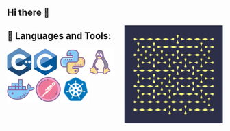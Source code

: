 ## Hi there 👋

<img align="right" alt="GIF" src="https://github.com/Gecazo/Gecazo/blob/main/resources/giphy.gif" width="230px"/>


## 🔨 Languages and Tools:
<a href="https://cplusplus.com/" target="_blank"> <img align="left" src="https://github.com/Gecazo/Gecazo/blob/main/resources/cpp-cropped.svg" alt="cpp" height="64px"/> </a> 
<a href="https://en.wikipedia.org/wiki/C_(programming_language)" target="_blank"> <img align="left" src="https://github.com/Gecazo/Gecazo/blob/main/resources/c.svg" alt="c" height="64px"/> </a> 
<a href="https://www.python.org" target="_blank"> <img align="left" src="https://github.com/Gecazo/Gecazo/blob/main/resources/icons8-python-64-3.png" alt="python" height="64px"/> </a> 
<a href="https://www.linux.org" target="_blank"> <img align="left" src="https://github.com/Gecazo/Gecazo/blob/main/resources/icons8-linux-64-2.png" alt="linux" height="64px"/> </a> 
<a href="https://www.docker.com" target="_blank"> <img align="left" src="https://github.com/Gecazo/Gecazo/blob/main/resources/icons8-docker-64.png" alt="docker" height="64px"/> </a> 
<a href="https://www.postman.com" target="_blank"> <img align="left" src="https://github.com/Gecazo/Gecazo/blob/main/resources/icons8-postman-api-64.png" alt="postman" height="64px"/> </a> 
<a href="https://kubernetes.io" target="_blank"> <img align="left" src="https://github.com/Gecazo/Gecazo/blob/main/resources/icons8-kubernetes-48.png" alt="kubernetes" height="64px"/> </a> 

